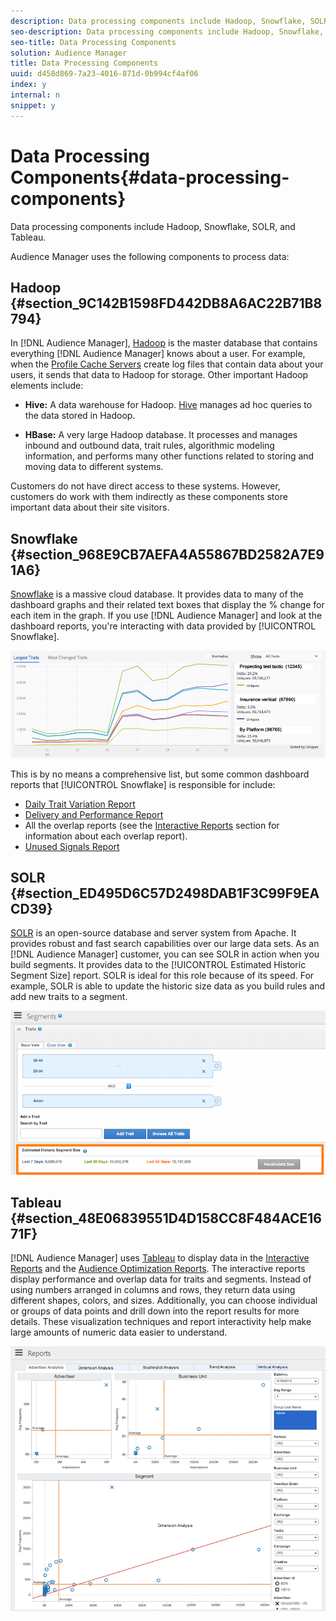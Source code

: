 ```yaml
---
description: Data processing components include Hadoop, Snowflake, SOLR, and Tableau.
seo-description: Data processing components include Hadoop, Snowflake, SOLR, and Tableau.
seo-title: Data Processing Components
solution: Audience Manager
title: Data Processing Components
uuid: d458d869-7a23-4016-871d-0b994cf4af06
index: y
internal: n
snippet: y
---
```


# Data Processing Components{#data-processing-components}

Data processing components include Hadoop, Snowflake, SOLR, and Tableau.

<!-- 

c_comproc.xml

 -->

Audience Manager uses the following components to process data:

## Hadoop {#section_9C142B1598FD442DB8A6AC22B71B8794}

In [!DNL Audience Manager], [Hadoop](http://hadoop.apache.org/) is the master database that contains everything [!DNL Audience Manager] knows about a user. For example, when the [Profile Cache Servers](../../reference/system-components/components-data-collection.md#concept_66CFFEBF5E8B41ED94082D562A93506E) create log files that contain data about your users, it sends that data to Hadoop for storage. Other important Hadoop elements include:

* **Hive:** A data warehouse for Hadoop. [Hive](http://hive.apache.org/) manages ad hoc queries to the data stored in Hadoop. 

* **HBase:** A very large Hadoop database. It processes and manages inbound and outbound data, trait rules, algorithmic modeling information, and performs many other functions related to storing and moving data to different systems.

Customers do not have direct access to these systems. However, customers do work with them indirectly as these components store important data about their site visitors.

## Snowflake {#section_968E9CB7AEFA4A55867BD2582A7E91A6}

[Snowflake](https://www.snowflake.net/) is a massive cloud database. It provides data to many of the dashboard graphs and their related text boxes that display the % change for each item in the graph. If you use [!DNL Audience Manager] and look at the dashboard reports, you're interacting with data provided by [!UICONTROL Snowflake].

<a id="fig_2476708C3CDE4CDF964DFFAEE54A71C1"></a>

![](assets/dashboardreport.png)

This is by no means a comprehensive list, but some common dashboard reports that [!UICONTROL Snowflake] is responsible for include:

* [Daily Trait Variation Report](https://marketing.adobe.com/resources/help/en_US/aam/?f=c_daily_trait_variation.html) 
* [Delivery and Performance Report](https://marketing.adobe.com/resources/help/en_US/aam/?f=c_delivery_reports.html) 
* All the overlap reports (see the [Interactive Reports](https://marketing.adobe.com/resources/help/en_US/aam/?f=c_dynamic_reports.html) section for information about each overlap report). 
* [Unused Signals Report](https://marketing.adobe.com/resources/help/en_US/aam/?f=c_unused_signals.html)

## SOLR {#section_ED495D6C57D2498DAB1F3C99F9EACD39}

[SOLR](http://lucene.apache.org/solr/) is an open-source database and server system from Apache. It provides robust and fast search capabilities over our large data sets. As an [!DNL Audience Manager] customer, you can see SOLR in action when you build segments. It provides data to the [!UICONTROL Estimated Historic Segment Size] report. SOLR is ideal for this role because of its speed. For example, SOLR is able to update the historic size data as you build rules and add new traits to a segment.

<a id="fig_6DC8C91B108649E4A2A200F1EADF6134"></a>

![](assets/audsize.png)

## Tableau {#section_48E06839551D4D158CC8F484ACE1671F}

[!DNL Audience Manager] uses [Tableau](http://www.tableausoftware.com/) to display data in the [Interactive Reports](../../reporting/dynamic-reports/dynamic-reports.md#concept_88ADC775F1E9458582A3285B29B76A46) and the [Audience Optimization Reports](../../reporting/audience-optimization-reports/audience-optimization-reports.md#concept_D66D2C58493E48BDAFF2F95BBB508946). The interactive reports display performance and overlap data for traits and segments. Instead of using numbers arranged in columns and rows, they return data using different shapes, colors, and sizes. Additionally, you can choose individual or groups of data points and drill down into the report results for more details. These visualization techniques and report interactivity help make large amounts of numeric data easier to understand.

<a id="fig_95A24B263FF846398C26132F53024730"></a>

![](assets/advertiser_analytics.png)

